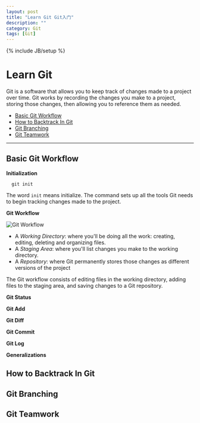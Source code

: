 ```yaml
---
layout: post
title: "Learn Git Git入门"
description: ""
category: Git
tags: [Git]
---
```

{% include JB/setup %}

# Learn Git

Git is a software that allows you to keep track of changes made to a project over time. Git works by recording the changes you make to a project, storing those changes, then allowing you to reference them as needed.

* [Basic Git Workflow](#BGW)
* [How to Backtrack In Git](#HTBIG)
* [Git Branching](#GB)
* [Git Teamwork](#GT)

***

<h2 id="BGW">Basic Git Workflow</h2>

**Initialization**

      git init

The word `init` means initialize. The command sets up all the tools Git needs to begin tracking changes made to the project.

**Git Workflow**

![Git Workflow](https://github.com/jeffjiezhou/jeffjiezhou.github.io/blob/master/img/GitWorkflow.png?raw=true)

* A *Working Directory*: where you'll be doing all the work: creating, editing, deleting and organizing files.
* A *Staging Area*: where you'll list changes you make to the working directory.
* A *Repository*: where Git permanently stores those changes as different versions of the project

The Git workflow consists of editing files in the working directory, adding files to the staging area, and saving changes to a Git repository.

**Git Status**

**Git Add**

**Git Diff**

**Git Commit**

**Git Log**

**Generalizations**

<h2 id="HTBIG">How to Backtrack In Git</h2>

<h2 id="GB">Git Branching</h2>

<h2 id="GT">Git Teamwork</h2>
